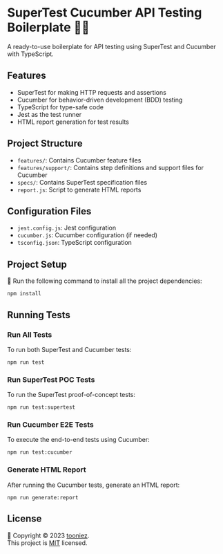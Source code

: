 # SuperTest Cucumber API Testing Boilerplate 🚀🔬

A ready-to-use boilerplate for API testing using SuperTest and Cucumber with TypeScript.

## Features

- SuperTest for making HTTP requests and assertions
- Cucumber for behavior-driven development (BDD) testing
- TypeScript for type-safe code
- Jest as the test runner
- HTML report generation for test results

## Project Structure

- `features/`: Contains Cucumber feature files
- `features/support/`: Contains step definitions and support files for Cucumber
- `specs/`: Contains SuperTest specification files
- `report.js`: Script to generate HTML reports

## Configuration Files

- `jest.config.js`: Jest configuration
- `cucumber.js`: Cucumber configuration (if needed)
- `tsconfig.json`: TypeScript configuration

## Project Setup

🔧 Run the following command to install all the project dependencies:

```shell
npm install
```
## Running Tests

### Run All Tests

To run both SuperTest and Cucumber tests:

```shell
npm run test
```

### Run SuperTest POC Tests

To run the SuperTest proof-of-concept tests:


```shell
npm run test:supertest
```

### Run Cucumber E2E Tests

To execute the end-to-end tests using Cucumber:

```shell
npm run test:cucumber
```

### Generate HTML Report

After running the Cucumber tests, generate an HTML report:

```shell
npm run generate:report
```

##  License

📝 Copyright © 2023 [tooniez](https://github.com/tooniez). <br />
This project is [MIT](https://github.com/tooniez/vuejs-typescript-cypress/blob/main/LICENSE) licensed.











